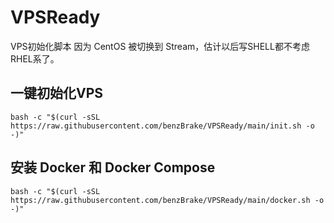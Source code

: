 <!--
 * @Author: Ryan
 * @Date: 2021-02-22 20:17:25
 * @LastEditTime: 2021-02-22 20:49:58
 * @LastEditors: Ryan
 * @Description: 
 * @FilePath: \VPSReady\README.md
-->
# VPSReady
VPS初始化脚本
因为 CentOS 被切换到 Stream，估计以后写SHELL都不考虑RHEL系了。
## 一键初始化VPS
```
bash -c "$(curl -sSL https://raw.githubusercontent.com/benzBrake/VPSReady/main/init.sh -o -)"
```
## 安装 Docker 和 Docker Compose
```
bash -c "$(curl -sSL https://raw.githubusercontent.com/benzBrake/VPSReady/main/docker.sh -o -)"
```